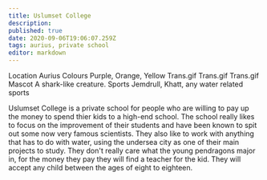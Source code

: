 ```yaml
---
title: Uslumset College
description: 
published: true
date: 2020-09-06T19:06:07.259Z
tags: aurius, private school
editor: markdown
---
```


Location 	Aurius
Colours 	Purple, Orange, Yellow Trans.gif Trans.gif Trans.gif
Mascot 	A shark-like creature.
Sports 	Jemdrull, Khatt, any water related sports

Uslumset College is a private school for people who are willing to pay up the money to spend thier kids to a high-end school. The school really likes to focus on the improvement of their students and have been known to spit out some now very famous scientists. They also like to work with anything that has to do with water, using the undersea city as one of their main projects to study. They don't really care what the young pendragons major in, for the money they pay they will find a teacher for the kid. They will accept any child between the ages of eight to eighteen. 